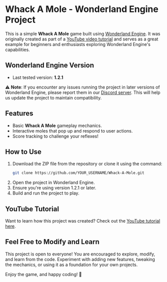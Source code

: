 # Whack A Mole - Wonderland Engine Project

This is a simple **Whack A Mole** game built using [Wonderland Engine](https://wonderlandengine.com). It was originally created as part of a [YouTube video tutorial](https://www.youtube.com/watch?v=_VT7j61xGY8) and serves as a great example for beginners and enthusiasts exploring Wonderland Engine's capabilities.

## Wonderland Engine Version

-   Last tested version: **1.2.1**

⚠️ **Note**: If you encounter any issues running the project in later versions of Wonderland Engine, please report them in our [Discord server](https://discord.wonderlandengine.com). This will help us update the project to maintain compatibility.

## Features

-   Basic **Whack A Mole** gameplay mechanics.
-   Interactive moles that pop up and respond to user actions.
-   Score tracking to challenge your reflexes!

## How to Use

1. Download the ZIP file from the repository or clone it using the command:
    ```bash
    git clone https://github.com/YOUR_USERNAME/Whack-A-Mole.git
    ```
2. Open the project in Wonderland Engine.
3. Ensure you're using version 1.2.1 or later.
4. Build and run the project to play.

## YouTube Tutorial

Want to learn how this project was created? Check out the [YouTube tutorial here](https://www.youtube.com/watch?v=_VT7j61xGY8).

## Feel Free to Modify and Learn

This project is open to everyone! You are encouraged to explore, modify, and learn from the code. Experiment with adding new features, tweaking the mechanics, or using it as a foundation for your own projects.

Enjoy the game, and happy coding! 🎉
